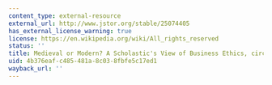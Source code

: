 ```yaml
---
content_type: external-resource
external_url: http://www.jstor.org/stable/25074405
has_external_license_warning: true
license: https://en.wikipedia.org/wiki/All_rights_reserved
status: ''
title: Medieval or Modern? A Scholastic's View of Business Ethics, circa 1430
uid: 4b376eaf-c485-481a-8c03-8fbfe5c17ed1
wayback_url: ''
---
```

